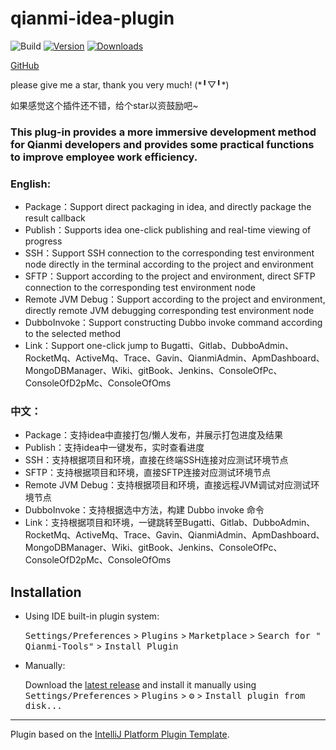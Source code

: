 # qianmi-idea-plugin

![Build](https://github.com/fffguo/qianmi-idea-plugin/workflows/Build/badge.svg)
[![Version](https://img.shields.io/jetbrains/plugin/v/17958-qianmi-tools.svg)](https://plugins.jetbrains.com/plugin/17958-qianmi-tools)
[![Downloads](https://img.shields.io/jetbrains/plugin/d/17958-qianmi-tools.svg)](https://plugins.jetbrains.com/plugin/17958-qianmi-tools)

<!-- Plugin description -->

<a href="https://github.com/fffguo/qianmi-idea-plugin">GitHub</a>
<p>please give me a star, thank you very much! (*╹▽╹*)</p>
<p>如果感觉这个插件还不错，给个star以资鼓励吧~</p>

<h3>This plug-in provides a more immersive development method for Qianmi developers and provides some practical
functions to improve employee work efficiency.</h3>

<h3>English:</h3>
<ul>
<li> Package：Support direct packaging in idea, and directly package the result callback</li>
<li> Publish：Supports idea one-click publishing and real-time viewing of progress</li>
<li> SSH：Support SSH connection to the corresponding test environment node directly in the terminal according to the project and environment</li>
<li> SFTP：Support according to the project and environment, direct SFTP connection to the corresponding test environment node</li>
<li> Remote JVM Debug：Support according to the project and environment, directly remote JVM debugging corresponding test environment node</li>
<li> DubboInvoke：Support constructing Dubbo invoke command according to the selected method</li>
<li> Link：Support one-click jump to Bugatti、Gitlab、DubboAdmin、RocketMq、ActiveMq、Trace、Gavin、QianmiAdmin、ApmDashboard、MongoDBManager、Wiki、gitBook、Jenkins、ConsoleOfPc、ConsoleOfD2pMc、ConsoleOfOms</li>
</ul>

<h3>中文：</h3>
<ul>
<li> Package：支持idea中直接打包/懒人发布，并展示打包进度及结果</li>
<li> Publish：支持idea中一键发布，实时查看进度</li>
<li> SSH：支持根据项目和环境，直接在终端SSH连接对应测试环境节点</li>
<li> SFTP：支持根据项目和环境，直接SFTP连接对应测试环境节点</li>
<li> Remote JVM Debug：支持根据项目和环境，直接远程JVM调试对应测试环境节点</li>
<li> DubboInvoke：支持根据选中方法，构建 Dubbo invoke 命令</li>
<li> Link：支持根据项目和环境，一键跳转至Bugatti、Gitlab、DubboAdmin、RocketMq、ActiveMq、Trace、Gavin、QianmiAdmin、ApmDashboard、MongoDBManager、Wiki、gitBook、Jenkins、ConsoleOfPc、ConsoleOfD2pMc、ConsoleOfOms</li>
</ul>
<!-- Plugin description end -->

## Installation

- Using IDE built-in plugin system:

  <kbd>Settings/Preferences</kbd> > <kbd>Plugins</kbd> > <kbd>Marketplace</kbd> > <kbd>Search for "
  Qianmi-Tools"</kbd> >
  <kbd>Install Plugin</kbd>

- Manually:

  Download the [latest release](https://github.com/595726017/qianmi-idea-plugin/releases/latest) and install it manually
  using
  <kbd>Settings/Preferences</kbd> > <kbd>Plugins</kbd> > <kbd>⚙️</kbd> > <kbd>Install plugin from disk...</kbd>

---
Plugin based on the [IntelliJ Platform Plugin Template][template].

[template]: https://github.com/JetBrains/intellij-platform-plugin-template
